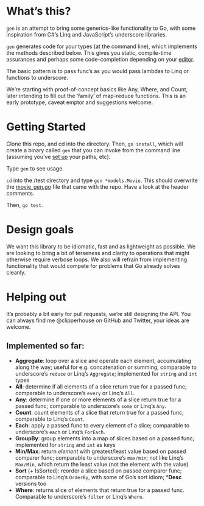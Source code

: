 # What’s this?

`gen` is an attempt to bring some generics-like functionality to Go, with some inspiration from C#’s Linq and JavaScript’s underscore libraries.

`gen` generates code for your types (at the command line), which implements the methods described below. This gives you static, compile-time assurances and perhaps some code-completion depending on your [editor](https://github.com/DisposaBoy/GoSublime).

The basic pattern is to pass func’s as you would pass lambdas to Linq or functions to underscore.

We’re starting with proof-of-concept basics like Any, Where, and Count, later intending to fill out the ‘family’ of map-reduce functions. This is an early prototype, caveat emptor and suggestions welcome.

# Getting Started

Clone this repo, and cd into the directory. Then, `go install`, which will create a binary called `gen` that you can invoke from the command line (assuming you’ve [set up](http://golang.org/doc/install) your paths, etc).

Type `gen` to see usage.

`cd` into the /test directory and type `gen *models.Movie`. This should overwrite the [movie_gen.go](/clipperhouse/gen/blob/master/test/movie_gen.go) file that came with the repo. Have a look at the header comments.

Then, `go test`.

# Design goals

We want this library to be idiomatic, fast and as lightweight as possible. We are looking to bring a bit of terseness and clarity to operations that might otherwise require verbose loops. We also will refrain from implementing functionality that would compete for problems that Go already solves cleanly.

# Helping out

It’s probably a bit early for pull requests, we’re still designing the API. You can always find me @clipperhouse on GitHub and Twitter, your ideas are welcome.

## Implemented so far:

- **Aggregate**: loop over a slice and operate each element, accumulating along the way; useful for e.g. concatenation or summing; comparable to underscore’s `reduce` or Linq’s `Aggregate`; implemented for `string` and `int` types
- **All**: determine if all elements of a slice return true for a passed func; comparable to underscore’s `every` or Linq’s `All`.
- **Any**: determine if one or more elements of a slice return true for a passed func; comparable to underscore’s `some` or Linq’s `Any`.
- **Count**: count elements of a slice that return true for a passed func; comparable to Linq’s `Count`.
- **Each**: apply a passed func to every element of a slice; comparable to underscore’s `each` or Linq’s `ForEach`.
- **GroupBy**: group elements into a map of slices based on a passed func; implemented for `string` and `int` as keys
- **Min/Max**: return *element* with greatest/least value based on passed comparer func; comparable to underscore’s `max/min`; not like Linq’s `Max/Min`, which return the least value (not the element with the value)
- **Sort** (+ IsSorted): reorder a slice based on passed comparer func; comparable to Linq’s `OrderBy`, with some of Go’s sort idiom; ***Desc** versions too
- **Where**: returns slice of elements that return true for a passed func. Comparable to underscore’s `filter` or Linq’s `Where`.
